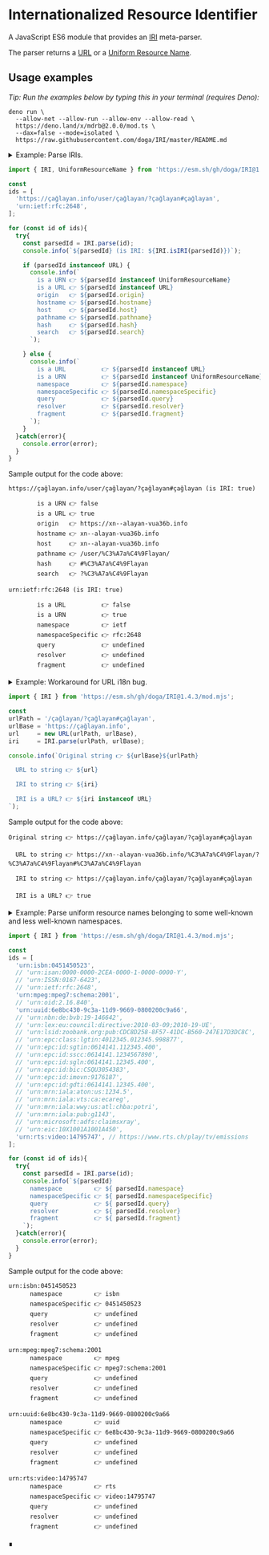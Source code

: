 # Internationalized Resource Identifier

A JavaScript ES6 module that provides an [IRI](https://en.wikipedia.org/wiki/Internationalized_Resource_Identifier)  meta-parser.

The parser returns a [URL](https://developer.mozilla.org/en-US/docs/Web/API/URL) or a [Uniform Resource Name](https://en.wikipedia.org/wiki/Uniform_Resource_Name).

## Usage examples

_Tip: Run the examples below by typing this in your terminal (requires Deno):_

```shell
deno run \
  --allow-net --allow-run --allow-env --allow-read \
  https://deno.land/x/mdrb@2.0.0/mod.ts \
  --dax=false --mode=isolated \
  https://raw.githubusercontent.com/doga/IRI/master/README.md
```

<details data-mdrb>
<summary>Example: Parse IRIs.</summary>

<pre>
description = '''
Running this example is safe, it will not read or write anything to your filesystem.
'''
</pre>
</details>

```javascript
import { IRI, UniformResourceName } from 'https://esm.sh/gh/doga/IRI@1.4.3/mod.mjs';

const
ids = [
  'https://çağlayan.info/user/çağlayan/?çağlayan#çağlayan',
  'urn:ietf:rfc:2648',
];

for (const id of ids){
  try{
    const parsedId = IRI.parse(id);
    console.info(`${parsedId} (is IRI: ${IRI.isIRI(parsedId)})`);

    if (parsedId instanceof URL) {
      console.info(`
        is a URN 👉 ${parsedId instanceof UniformResourceName}
        is a URL 👉 ${parsedId instanceof URL}
        origin   👉 ${parsedId.origin}
        hostname 👉 ${parsedId.hostname}
        host     👉 ${parsedId.host}
        pathname 👉 ${parsedId.pathname}
        hash     👉 ${parsedId.hash}
        search   👉 ${parsedId.search}
      `);

    } else {
      console.info(`
        is a URL          👉 ${parsedId instanceof URL}
        is a URN          👉 ${parsedId instanceof UniformResourceName}
        namespace         👉 ${parsedId.namespace}
        namespaceSpecific 👉 ${parsedId.namespaceSpecific}
        query             👉 ${parsedId.query}
        resolver          👉 ${parsedId.resolver}
        fragment          👉 ${parsedId.fragment}
      `);
    }
  }catch(error){
    console.error(error);
  }
}
```

Sample output for the code above:

```text
https://çağlayan.info/user/çağlayan/?çağlayan#çağlayan (is IRI: true)

        is a URN 👉 false
        is a URL 👉 true
        origin   👉 https://xn--alayan-vua36b.info
        hostname 👉 xn--alayan-vua36b.info
        host     👉 xn--alayan-vua36b.info
        pathname 👉 /user/%C3%A7a%C4%9Flayan/
        hash     👉 #%C3%A7a%C4%9Flayan
        search   👉 ?%C3%A7a%C4%9Flayan

urn:ietf:rfc:2648 (is IRI: true)

        is a URL          👉 false
        is a URN          👉 true
        namespace         👉 ietf
        namespaceSpecific 👉 rfc:2648
        query             👉 undefined
        resolver          👉 undefined
        fragment          👉 undefined
```

<details data-mdrb>
<summary>Example: Workaround for URL i18n bug.</summary>

<pre>
description = '''
Running this example is safe, it will not read or write anything to your filesystem.
'''
</pre>
</details>

```javascript
import { IRI } from 'https://esm.sh/gh/doga/IRI@1.4.3/mod.mjs';

const
urlPath = '/çağlayan/?çağlayan#çağlayan',
urlBase = 'https://çağlayan.info',
url     = new URL(urlPath, urlBase),
iri     = IRI.parse(urlPath, urlBase);

console.info(`Original string 👉 ${urlBase}${urlPath}

  URL to string 👉 ${url}

  IRI to string 👉 ${iri}

  IRI is a URL? 👉 ${iri instanceof URL}
`);
```

Sample output for the code above:

```text
Original string 👉 https://çağlayan.info/çağlayan/?çağlayan#çağlayan

  URL to string 👉 https://xn--alayan-vua36b.info/%C3%A7a%C4%9Flayan/?%C3%A7a%C4%9Flayan#%C3%A7a%C4%9Flayan

  IRI to string 👉 https://çağlayan.info/çağlayan/?çağlayan#çağlayan

  IRI is a URL? 👉 true
```

<details data-mdrb>
<summary>Example: Parse uniform resource names belonging to some well-known and less well-known namespaces.</summary>

<pre>
description = '''
Running this example is safe, it will not read or write anything to your filesystem.
'''
</pre>
</details>

```javascript
import { IRI } from 'https://esm.sh/gh/doga/IRI@1.4.3/mod.mjs';

const
ids = [
  'urn:isbn:0451450523',
  // 'urn:isan:0000-0000-2CEA-0000-1-0000-0000-Y',
  // 'urn:ISSN:0167-6423',
  // 'urn:ietf:rfc:2648',
  'urn:mpeg:mpeg7:schema:2001',
  // 'urn:oid:2.16.840',
  'urn:uuid:6e8bc430-9c3a-11d9-9669-0800200c9a66',
  // 'urn:nbn:de:bvb:19-146642',
  // 'urn:lex:eu:council:directive:2010-03-09;2010-19-UE',
  // 'urn:lsid:zoobank.org:pub:CDC8D258-8F57-41DC-B560-247E17D3DC8C',
  // 'urn:epc:class:lgtin:4012345.012345.998877',
  // 'urn:epc:id:sgtin:0614141.112345.400',
  // 'urn:epc:id:sscc:0614141.1234567890',
  // 'urn:epc:id:sgln:0614141.12345.400',
  // 'urn:epc:id:bic:CSQU3054383',
  // 'urn:epc:id:imovn:9176187',
  // 'urn:epc:id:gdti:0614141.12345.400',
  // 'urn:mrn:iala:aton:us:1234.5',
  // 'urn:mrn:iala:vts:ca:ecareg',
  // 'urn:mrn:iala:wwy:us:atl:chba:potri',
  // 'urn:mrn:iala:pub:g1143',
  // 'urn:microsoft:adfs:claimsxray',
  // 'urn:eic:10X1001A1001A450',
  'urn:rts:video:14795747', // https://www.rts.ch/play/tv/emissions
];

for (const id of ids){
  try{
    const parsedId = IRI.parse(id);
    console.info(`${parsedId}
      namespace         👉 ${ parsedId.namespace}
      namespaceSpecific 👉 ${ parsedId.namespaceSpecific}
      query             👉 ${ parsedId.query}
      resolver          👉 ${ parsedId.resolver}
      fragment          👉 ${ parsedId.fragment}
    `);
  }catch(error){
    console.error(error);
  }
}
```

Sample output for the code above:

```text
urn:isbn:0451450523
      namespace         👉 isbn
      namespaceSpecific 👉 0451450523
      query             👉 undefined
      resolver          👉 undefined
      fragment          👉 undefined

urn:mpeg:mpeg7:schema:2001
      namespace         👉 mpeg
      namespaceSpecific 👉 mpeg7:schema:2001
      query             👉 undefined
      resolver          👉 undefined
      fragment          👉 undefined

urn:uuid:6e8bc430-9c3a-11d9-9669-0800200c9a66
      namespace         👉 uuid
      namespaceSpecific 👉 6e8bc430-9c3a-11d9-9669-0800200c9a66
      query             👉 undefined
      resolver          👉 undefined
      fragment          👉 undefined

urn:rts:video:14795747
      namespace         👉 rts
      namespaceSpecific 👉 video:14795747
      query             👉 undefined
      resolver          👉 undefined
      fragment          👉 undefined
```

∎
